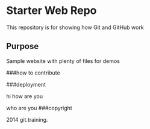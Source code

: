 



# Starter Web Repo

This repository is for showing how Git and GitHub work

## Purpose

Sample website with plenty of files for demos

###how to contribute

###deployment

hi how are you

who are you
###copyright


2014  git.training.
